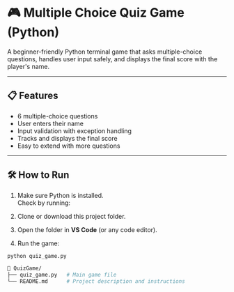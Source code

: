 # 🎮 Multiple Choice Quiz Game (Python)

A beginner-friendly Python terminal game that asks multiple-choice questions, handles user input safely, and displays the final score with the player's name.

---

## 📋 Features

- 6 multiple-choice questions
- User enters their name
- Input validation with exception handling
- Tracks and displays the final score
- Easy to extend with more questions

---

## 🛠️ How to Run

1. Make sure Python is installed.  
   Check by running:  

2. Clone or download this project folder.

3. Open the folder in **VS Code** (or any code editor).

4. Run the game:
```bash
python quiz_game.py

📂 QuizGame/
├── quiz_game.py   # Main game file
└── README.md      # Project description and instructions
